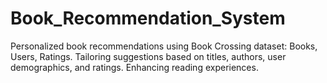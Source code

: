 # Book_Recommendation_System
Personalized book recommendations using Book Crossing dataset: Books, Users, Ratings. Tailoring suggestions based on titles, authors, user demographics, and ratings. Enhancing reading experiences.
